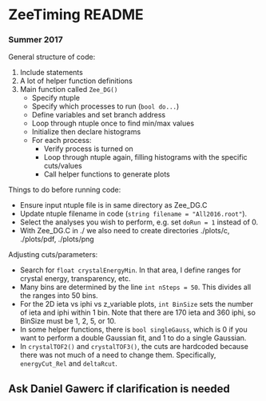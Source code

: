 # ZeeTiming README
### Summer 2017
General structure of code:
1. Include statements
2. A lot of helper function definitions
3. Main function called `Zee_DG()`
   - Specify ntuple
   - Specify which processes to run (`bool do...`)
   - Define variables and set branch address
   - Loop through ntuple once to find min/max values
   - Initialize then declare histograms
   - For each process:
     - Verify process is turned on
     - Loop through ntuple again, filling histograms with the specific cuts/values
     - Call helper functions to generate plots

Things to do before running code:
- Ensure input ntuple file is in same directory as Zee_DG.C
- Update ntuple filename in code (`string filename = "All2016.root"`).
- Select the analyses you wish to perform, e.g. set `doRun = 1` instead of 0.
- With Zee_DG.C in ./ we also need to create directories ./plots/c, ./plots/pdf, ./plots/png

Adjusting cuts/parameters:
- Search for `float crystalEnergyMin`. In that area, I define ranges for crystal energy, transparency, etc.
- Many bins are determined by the line `int nSteps = 50`. This divides all the ranges into 50 bins.
- For the 2D ieta vs iphi vs z_variable plots, `int BinSize` sets the number of ieta and iphi within 1 bin. Note that there are 170 ieta and 360 iphi, so BinSize must be 1, 2, 5, or 10.
- In some helper functions, there is `bool singleGauss`, which is 0 if you want to perform a double Gaussian fit, and 1 to do a single Gaussian.
- In `crystalTOF2()` and `crystalTOF3()`, the cuts are hardcoded because there was not much of a need to change them. Specifically, `energyCut_Rel` and `deltaRcut`.

## Ask Daniel Gawerc if clarification is needed

